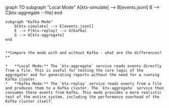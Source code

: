 graph TD
    subgraph "Local Mode"
        A[ktx-simulate] --> B[events.jsonl]
        B --> C[ktx-aggregate --file]
    end

    subgraph "Kafka Mode"
        D[ktx-simulate] --> E[events.jsonl]
        E --> F[ktx-replay] --> G[Kafka]
        G --> H[ktx-aggregate]
    end
```

**Compare the mode with and without Kafka - what are the differences?**

*   **Local Mode:** The `ktx-aggregate` service reads events directly from a file. This is useful for testing the core logic of the aggregator and for generating reports without the need for a running Kafka cluster.
*   **Kafka Mode:** The `ktx-replay` service reads events from a file and produces them to a Kafka cluster. The `ktx-aggregate` service then consumes these events from Kafka. This mode provides a more realistic test of the entire system, including the performance overhead of the Kafka cluster itself.
